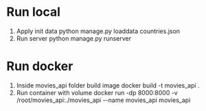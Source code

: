 # Run local
1. Apply init data
python manage.py loaddata countries.json 
2. Run server 
python manage.py runserver
# Run docker
1. Inside movies_api folder build image
docker build -t movies_api .
2. Run container with volume 
docker run -dp 8000:8000 -v /root/movies_api:./movies_api --name movies_api movies_api